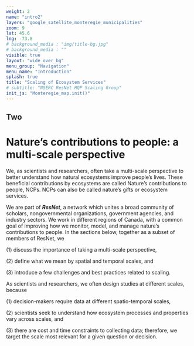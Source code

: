 ```yaml
---
weight: 2
name: "intro2"
layers: "google_satellite,monteregie_municipalities"
zoom: 9
lat: 45.6
lng: -73.8
# background_media : "img/title-bg.jpg" 
# background_media : "" 
visible: true
layout: "wide_over_bg"
menu_group: "Navigation"
menu_name: "Introduction"
splash: true
title: "Scaling of Ecosystem Services"
# subtitle: "NSERC ResNet HQP Scaling Group"
init_js: "Monteregie_map.init()"
---
```


## Two


# Nature’s contributions to people: a multi-scale perspective

We, as scientists and researchers, often take a multi-scale perspective to better understand how natural ecosystems improve people’s lives. These beneficial contributions by ecosystems are called Nature’s contributions to people, NCPs. NCPs can also be called nature’s gifts or ecosystem services.


We are part of **_ResNet_**, a network which unites a broad community of scholars, nongovernmental organizations, government agencies, and industry sectors. We work in different regions of Canada, with a common goal of improving how we monitor, model, and manage nature’s contributions to people. In the sections below, together as a subset of members of ResNet, we 

(1) discuss the importance of taking a multi-scale perspective,

(2) define what we mean by spatial and temporal scales, and

(3) introduce a few challenges and best practices related to scaling.

As scientists and researchers, we often design studies at different scales, because 

(1) decision-makers require data at different spatio-temporal scales, 

(2) scientists seek to understand how ecosystem processes and properties vary across scales, and 

(3) there are cost and time constraints to collecting data; therefore, we target the scale most relevant for a given question or decision.

